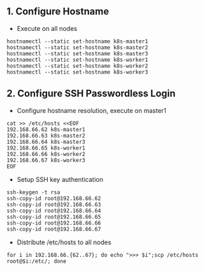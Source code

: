 ## 1. Configure Hostname
- Execute on all nodes
```shell
hostnamectl --static set-hostname k8s-master1
hostnamectl --static set-hostname k8s-master2
hostnamectl --static set-hostname k8s-master3
hostnamectl --static set-hostname k8s-worker1
hostnamectl --static set-hostname k8s-worker2
hostnamectl --static set-hostname k8s-worker3
```

## 2. Configure SSH Passwordless Login
- Configure hostname resolution, execute on master1
```shell
cat >> /etc/hosts <<EOF
192.168.66.62 k8s-master1
192.168.66.63 k8s-master2
192.168.66.64 k8s-master3
192.168.66.65 k8s-worker1
192.168.66.66 k8s-worker2
192.168.66.67 k8s-worker3
EOF
```
- Setup SSH key authentication
```shell
ssh-keygen -t rsa
ssh-copy-id root@192.168.66.62
ssh-copy-id root@192.168.66.63
ssh-copy-id root@192.168.66.64
ssh-copy-id root@192.168.66.65
ssh-copy-id root@192.168.66.66
ssh-copy-id root@192.168.66.67
```
- Distribute /etc/hosts to all nodes
```shell
for i in 192.168.66.{62..67}; do echo ">>> $i";scp /etc/hosts root@$i:/etc/; done
```
